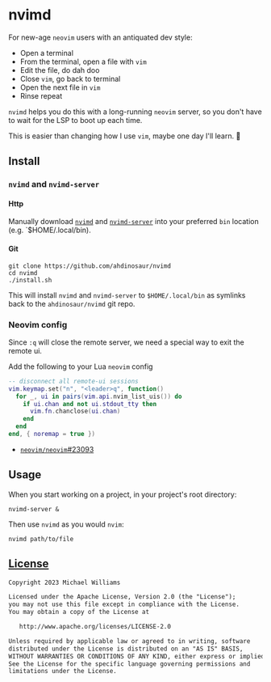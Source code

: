 # nvimd

For new-age `neovim` users with an antiquated dev style:

- Open a terminal
- From the terminal, open a file with `vim`
- Edit the file, do dah doo
- Close `vim`, go back to terminal
- Open the next file in `vim`
- Rinse repeat

`nvimd` helps you do this with a long-running `neovim` server, so you don't
have to wait for the LSP to boot up each time.

This is easier than changing how I use `vim`, maybe one day I'll learn. 🤷

## Install

### `nvimd` and `nvimd-server`

#### Http

Manually download [`nvimd`](https://github.com/ahdinosaur/nvimd/blob/main/nvimd)
and
[`nvimd-server`](https://github.com/ahdinosaur/nvimd/blob/main/nvimd-server)
into your preferred `bin` location (e.g. `$HOME/.local/bin).

#### Git

```shell
git clone https://github.com/ahdinosaur/nvimd
cd nvimd
./install.sh
```

This will install `nvimd` and `nvimd-server` to `$HOME/.local/bin` as symlinks
back to the `ahdinosaur/nvimd` git repo.

### Neovim config

Since `:q` will close the remote server, we need a special way to exit the
remote ui.

Add the following to your Lua `neovim` config

```lua
-- disconnect all remote-ui sessions
vim.keymap.set("n", "<leader>q", function()
  for _, ui in pairs(vim.api.nvim_list_uis()) do
    if ui.chan and not ui.stdout_tty then
      vim.fn.chanclose(ui.chan)
    end
  end
end, { noremap = true })
```

- [`neovim/neovim`#23093](https://github.com/neovim/neovim/issues/23093)

## Usage

When you start working on a project, in your project's root directory:

```shell
nvimd-server &
```

Then use `nvimd` as you would `nvim`:

```shell
nvimd path/to/file
```

## [License](./LICENSE)

```txt
Copyright 2023 Michael Williams

Licensed under the Apache License, Version 2.0 (the "License");
you may not use this file except in compliance with the License.
You may obtain a copy of the License at

   http://www.apache.org/licenses/LICENSE-2.0

Unless required by applicable law or agreed to in writing, software
distributed under the License is distributed on an "AS IS" BASIS,
WITHOUT WARRANTIES OR CONDITIONS OF ANY KIND, either express or implied.
See the License for the specific language governing permissions and
limitations under the License.
```
